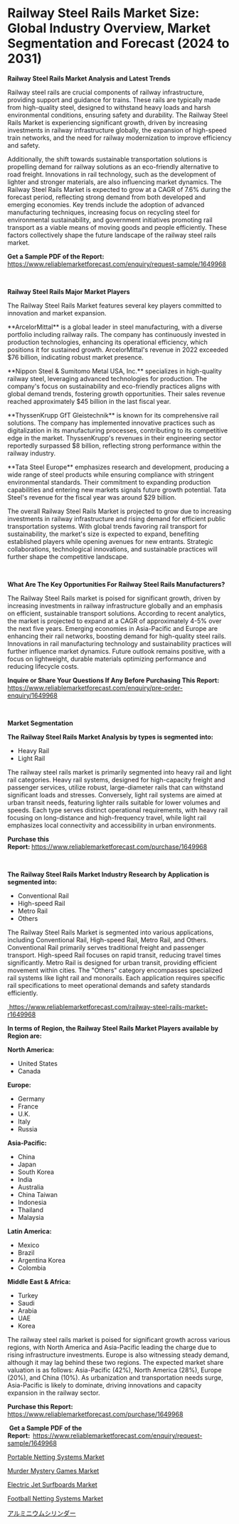 <p><h1>Railway Steel Rails Market Size: Global Industry Overview, Market Segmentation and Forecast (2024 to 2031)</h1></p><p><strong>Railway Steel Rails Market Analysis and Latest Trends</strong></p>
<p><p>Railway steel rails are crucial components of railway infrastructure, providing support and guidance for trains. These rails are typically made from high-quality steel, designed to withstand heavy loads and harsh environmental conditions, ensuring safety and durability. The Railway Steel Rails Market is experiencing significant growth, driven by increasing investments in railway infrastructure globally, the expansion of high-speed train networks, and the need for railway modernization to improve efficiency and safety.</p><p>Additionally, the shift towards sustainable transportation solutions is propelling demand for railway solutions as an eco-friendly alternative to road freight. Innovations in rail technology, such as the development of lighter and stronger materials, are also influencing market dynamics. The Railway Steel Rails Market is expected to grow at a CAGR of 7.6% during the forecast period, reflecting strong demand from both developed and emerging economies. Key trends include the adoption of advanced manufacturing techniques, increasing focus on recycling steel for environmental sustainability, and government initiatives promoting rail transport as a viable means of moving goods and people efficiently. These factors collectively shape the future landscape of the railway steel rails market.</p></p>
<p><strong>Get a Sample PDF of the Report:&nbsp;</strong> <a href="https://www.reliablemarketforecast.com/enquiry/request-sample/1649968?utm_campaign=1102&utm_medium=2&utm_source=Github&utm_content=ia&utm_term=26092024&utm_id=railway-steel-rails">https://www.reliablemarketforecast.com/enquiry/request-sample/1649968</a></p>
<p>&nbsp;</p>
<p><strong>Railway Steel Rails Major Market Players</strong></p>
<p><p>The Railway Steel Rails Market features several key players committed to innovation and market expansion. </p><p>**ArcelorMittal** is a global leader in steel manufacturing, with a diverse portfolio including railway rails. The company has continuously invested in production technologies, enhancing its operational efficiency, which positions it for sustained growth. ArcelorMittal's revenue in 2022 exceeded $76 billion, indicating robust market presence.</p><p>**Nippon Steel & Sumitomo Metal USA, Inc.** specializes in high-quality railway steel, leveraging advanced technologies for production. The company's focus on sustainability and eco-friendly practices aligns with global demand trends, fostering growth opportunities. Their sales revenue reached approximately $45 billion in the last fiscal year.</p><p>**ThyssenKrupp GfT Gleistechnik** is known for its comprehensive rail solutions. The company has implemented innovative practices such as digitalization in its manufacturing processes, contributing to its competitive edge in the market. ThyssenKrupp's revenues in their engineering sector reportedly surpassed $8 billion, reflecting strong performance within the railway industry.</p><p>**Tata Steel Europe** emphasizes research and development, producing a wide range of steel products while ensuring compliance with stringent environmental standards. Their commitment to expanding production capabilities and entering new markets signals future growth potential. Tata Steel's revenue for the fiscal year was around $29 billion.</p><p>The overall Railway Steel Rails Market is projected to grow due to increasing investments in railway infrastructure and rising demand for efficient public transportation systems. With global trends favoring rail transport for sustainability, the market's size is expected to expand, benefiting established players while opening avenues for new entrants. Strategic collaborations, technological innovations, and sustainable practices will further shape the competitive landscape.</p></p>
<p>&nbsp;</p>
<p><strong>What Are The Key Opportunities For Railway Steel Rails Manufacturers?</strong></p>
<p><p>The Railway Steel Rails market is poised for significant growth, driven by increasing investments in railway infrastructure globally and an emphasis on efficient, sustainable transport solutions. According to recent analytics, the market is projected to expand at a CAGR of approximately 4-5% over the next five years. Emerging economies in Asia-Pacific and Europe are enhancing their rail networks, boosting demand for high-quality steel rails. Innovations in rail manufacturing technology and sustainability practices will further influence market dynamics. Future outlook remains positive, with a focus on lightweight, durable materials optimizing performance and reducing lifecycle costs.</p></p>
<p><strong>Inquire or Share Your Questions If Any Before Purchasing This Report:</strong> <a href="https://www.reliablemarketforecast.com/enquiry/pre-order-enquiry/1649968?utm_campaign=1102&utm_medium=2&utm_source=Github&utm_content=ia&utm_term=26092024&utm_id=railway-steel-rails">https://www.reliablemarketforecast.com/enquiry/pre-order-enquiry/1649968</a></p>
<p>&nbsp;</p>
<p><strong>Market Segmentation</strong></p>
<p><strong>The Railway Steel Rails Market Analysis by types is segmented into:</strong></p>
<p><ul><li>Heavy Rail</li><li>Light Rail</li></ul></p>
<p><p>The railway steel rails market is primarily segmented into heavy rail and light rail categories. Heavy rail systems, designed for high-capacity freight and passenger services, utilize robust, large-diameter rails that can withstand significant loads and stresses. Conversely, light rail systems are aimed at urban transit needs, featuring lighter rails suitable for lower volumes and speeds. Each type serves distinct operational requirements, with heavy rail focusing on long-distance and high-frequency travel, while light rail emphasizes local connectivity and accessibility in urban environments.</p></p>
<p><strong>Purchase this Report:&nbsp;</strong><a href="https://www.reliablemarketforecast.com/purchase/1649968?utm_campaign=1102&utm_medium=2&utm_source=Github&utm_content=ia&utm_term=26092024&utm_id=railway-steel-rails">https://www.reliablemarketforecast.com/purchase/1649968</a></p>
<p>&nbsp;</p>
<p><strong>The Railway Steel Rails Market Industry Research by Application is segmented into:</strong></p>
<p><ul><li>Conventional Rail</li><li>High-speed Rail</li><li>Metro Rail</li><li>Others</li></ul></p>
<p><p>The Railway Steel Rails Market is segmented into various applications, including Conventional Rail, High-speed Rail, Metro Rail, and Others. Conventional Rail primarily serves traditional freight and passenger transport. High-speed Rail focuses on rapid transit, reducing travel times significantly. Metro Rail is designed for urban transit, providing efficient movement within cities. The "Others" category encompasses specialized rail systems like light rail and monorails. Each application requires specific rail specifications to meet operational demands and safety standards efficiently.</p></p>
<p><a href="https://www.reliablemarketforecast.com/railway-steel-rails-market-r1649968?utm_campaign=1102&utm_medium=2&utm_source=Github&utm_content=ia&utm_term=26092024&utm_id=railway-steel-rails">&nbsp;https://www.reliablemarketforecast.com/railway-steel-rails-market-r1649968</a></p>
<p><strong>In terms of Region, the Railway Steel Rails Market Players available by Region are:</strong></p>
<p>
    <p> <strong> North America: </strong>
        <ul>
            <li>United States</li>
            <li>Canada</li>
        </ul>
        </p> 
    <p> <strong> Europe: </strong>
        <ul>
            <li>Germany</li>
            <li>France</li>
            <li>U.K.</li>
            <li>Italy</li>
            <li>Russia</li>
        </ul>
        </p> 
    <p> <strong> Asia-Pacific: </strong>
        <ul>
            <li>China</li>
            <li>Japan</li>
            <li>South Korea</li>
            <li>India</li>
            <li>Australia</li>
            <li>China Taiwan</li>
            <li>Indonesia</li>
            <li>Thailand</li>
            <li>Malaysia</li>
        </ul>
        </p> 
    <p> <strong> Latin America: </strong>
        <ul>
            <li>Mexico</li>
            <li>Brazil</li>
            <li>Argentina Korea</li>
            <li>Colombia</li>
        </ul>
        </p> 
    <p> <strong> Middle East & Africa: </strong>
        <ul>
            <li>Turkey</li>
            <li>Saudi</li>
            <li>Arabia</li>
            <li>UAE</li>
            <li>Korea</li>
        </ul>
    </p>
    </p>
<p><p>The railway steel rails market is poised for significant growth across various regions, with North America and Asia-Pacific leading the charge due to rising infrastructure investments. Europe is also witnessing steady demand, although it may lag behind these two regions. The expected market share valuation is as follows: Asia-Pacific (42%), North America (28%), Europe (20%), and China (10%). As urbanization and transportation needs surge, Asia-Pacific is likely to dominate, driving innovations and capacity expansion in the railway sector.</p></p>
<p><strong>Purchase this Report: </strong><a href="https://www.reliablemarketforecast.com/purchase/1649968?utm_campaign=1102&utm_medium=2&utm_source=Github&utm_content=ia&utm_term=26092024&utm_id=railway-steel-rails">https://www.reliablemarketforecast.com/purchase/1649968</a></p>
<p>&nbsp;<strong>Get a Sample PDF of the Report:&nbsp;&nbsp;</strong><a href="https://www.reliablemarketforecast.com/enquiry/request-sample/1649968?utm_campaign=1102&utm_medium=2&utm_source=Github&utm_content=ia&utm_term=26092024&utm_id=railway-steel-rails">https://www.reliablemarketforecast.com/enquiry/request-sample/1649968</a></p>
<p><strong></strong></p>
<p><p><a href="https://www.linkedin.com/pulse/global-portable-netting-systems-market-trends-forecasts-strategic-thszf?trackingId=lMLxQx%2FYRD6InQSTnVRMEg%3D%3D&utm_campaign=1102&utm_medium=2&utm_source=Github&utm_content=ia&utm_term=26092024&utm_id=railway-steel-rails">Portable Netting Systems Market</a></p><p><a href="https://issuu.com/reportprime-2/docs/murder-mystery-games-market-size-20_dc5d24d4547c48?utm_campaign=1102&utm_medium=2&utm_source=Github&utm_content=ia&utm_term=26092024&utm_id=railway-steel-rails">Murder Mystery Games Market</a></p><p><a href="https://issuu.com/reportprime-2/docs/electric-jet-surfboards-market-size_2bdb5a4c2ea047?utm_campaign=1102&utm_medium=2&utm_source=Github&utm_content=ia&utm_term=26092024&utm_id=railway-steel-rails">Electric Jet Surfboards Market</a></p><p><a href="https://www.linkedin.com/pulse/football-netting-systems-market-global-regional-analysis-focus-gouvf?trackingId=CX1hVEpXRUKkBUcGv6Kzxg%3D%3D&utm_campaign=1102&utm_medium=2&utm_source=Github&utm_content=ia&utm_term=26092024&utm_id=railway-steel-rails">Football Netting Systems Market</a></p><p><a href="https://github.com/mohamedbakry57/Market-Research-Report-List-6/blob/main/334803815405.md?utm_campaign=1102&utm_medium=2&utm_source=Github&utm_content=ia&utm_term=26092024&utm_id=railway-steel-rails">アルミニウムシリンダー</a></p></p>